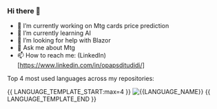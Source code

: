 ### Hi there 👋 


- 🔭 I’m currently working on Mtg cards price prediction
- 🌱 I’m currently learning AI
- 🤔 I’m looking for help with Blazor
- 💬 Ask me about Mtg
- 📫 How to reach me: (LinkedIn)[https://www.linkedin.com/in/opapsditudidi/]


Top 4 most used languages across my repositories:

{{ LANGUAGE_TEMPLATE_START:max=4 }}
![{{LANGUAGE_NAME}}](https://img.shields.io/static/v1?style=flat-square&label=%E2%A0%80&color=555&labelColor={{LANGUAGE_COLOR:uri}}&message={{LANGUAGE_NAME:uri}}%EF%B8%B1{{LANGUAGE_PERCENT:uri}}%25)
{{ LANGUAGE_TEMPLATE_END }}

<!--
**Cassik6/Cassik6** is a ✨ _special_ ✨ repository because its `README.md` (this file) appears on your GitHub profile.

Here are some ideas to get you started:


-->
